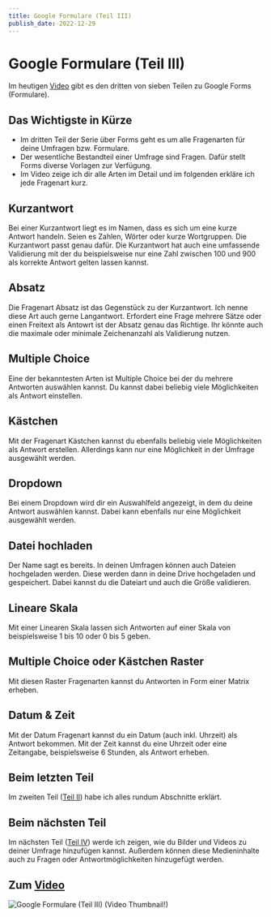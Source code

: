 ```yaml
---
title: Google Formulare (Teil III)
publish_date: 2022-12-29
---
```


# Google Formulare (Teil III)

Im heutigen [Video](https://youtu.be/yaFlYoQsPmg) gibt es den dritten von sieben Teilen zu Google Forms (Formulare). 

## Das Wichtigste in Kürze

- Im dritten Teil der Serie über Forms geht es um alle Fragenarten für deine Umfragen bzw. Formulare.
- Der wesentliche Bestandteil einer Umfrage sind Fragen. Dafür stellt Forms diverse Vorlagen zur Verfügung.
- Im Video zeige ich dir alle Arten im Detail und im folgenden erkläre ich jede Fragenart kurz.

## Kurzantwort

Bei einer Kurzantwort liegt es im Namen, dass es sich um eine kurze Antwort handeln. Seien es Zahlen, Wörter oder kurze Wortgruppen. Die Kurzantwort passt genau dafür. Die Kurzantwort hat auch eine umfassende Validierung mit der du beispielsweise nur eine Zahl zwischen 100 und 900 als korrekte Antwort gelten lassen kannst.

## Absatz

Die Fragenart Absatz ist das Gegenstück zu der Kurzantwort. Ich nenne diese Art auch gerne Langantwort. Erfordert eine Frage mehrere Sätze oder einen Freitext als Antowrt ist der Absatz genau das Richtige. Ihr könnte auch die maximale oder minimale Zeichenanzahl als Validierung nutzen.

## Multiple Choice

Eine der bekanntesten Arten ist Multiple Choice bei der du mehrere Antworten auswählen kannst. Du kannst dabei beliebig viele Möglichkeiten als Antwort einstellen.

## Kästchen

Mit der Fragenart Kästchen kannst du ebenfalls beliebig viele Möglichkeiten als Antwort erstellen. Allerdings kann nur eine Möglichkeit in der Umfrage ausgewählt werden.

## Dropdown

Bei einem Dropdown wird dir ein Auswahlfeld angezeigt, in dem du deine Antwort auswählen kannst. Dabei kann ebenfalls nur eine Möglichkeit ausgewählt werden.

## Datei hochladen

Der Name sagt es bereits. In deinen Umfragen können auch Dateien hochgeladen werden. Diese werden dann in deine Drive hochgeladen und gespeichert. Dabei kannst du die Dateiart und auch die Größe validieren.

## Lineare Skala

Mit einer Linearen Skala lassen sich Antworten auf einer Skala von beispielsweise 1 bis 10 oder 0 bis 5 geben.

## Multiple Choice oder Kästchen Raster

Mit diesen Raster Fragenarten kannst du Antworten in Form einer Matrix erheben.

## Datum & Zeit

Mit der Datum Fragenart kannst du ein Datum (auch inkl. Uhrzeit) als Antwort bekommen. Mit der Zeit kannst du eine Uhrzeit oder eine Zeitangabe, beispielsweise 6 Stunden, als Antwort erheben.

## Beim letzten Teil

Im zweiten Teil ([Teil II](https://youtu.be/_dU1TybS8ds)) habe ich alles rundum Abschnitte erklärt.

## Beim nächsten Teil

Im nächsten Teil ([Teil IV](https://youtu.be/S888n0x_Y4U)) werde ich zeigen, wie du Bilder und Videos zu deiner Umfrage hinzufügen kannst. Außerdem können diese Medieninhalte auch zu Fragen oder Antwortmöglichkeiten hinzugefügt werden.

## Zum [Video](https://youtu.be/yaFlYoQsPmg)

![Google Formulare (Teil III) (Video Thumbnail!)](../thumbnails/Fertig413.jpg "Google Formulare (Teil III) (Video Thumbnail!)")